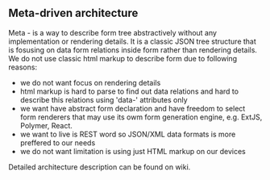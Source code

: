 ## Meta-driven architecture ##

Meta - is a way to describe form tree abstractively without any implementation or rendering details. It is a classic JSON tree structure that is fosusing on data form relations inside form rather than rendering details. We do not use classic html markup to describe form due to following reasons:
- we do not want focus on rendering details
- html markup is hard to parse to find out data relations and hard to describe this relations using 'data-' attributes only
- we want have abstract form declaration and have freedom to select form renderers that may use its owm form generation engine, e.g. ExtJS, Polymer, React.
- we want to live is REST word so JSON/XML data formats is more preffered to our needs
- we do not want limitation is using just HTML markup on our devices

Detailed architecture description can be found on wiki.
